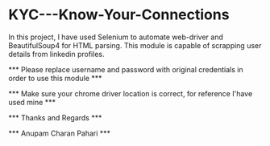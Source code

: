 # KYC---Know-Your-Connections
In this project, I have used Selenium to automate web-driver and BeautifulSoup4 for HTML parsing. This module is capable of scrapping user details from linkedin profiles.

*** Please replace username and password with original credentials in order to use this module ***

*** Make sure your chrome driver location is correct, for reference I'have used mine ***

*** Thanks and Regards ***

*** Anupam Charan Pahari ***
